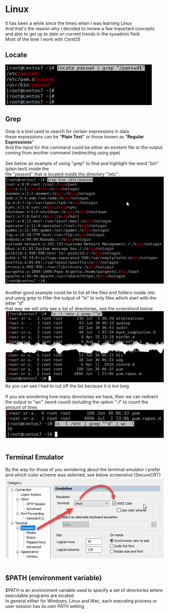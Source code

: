 # Linux
It has been a while since the times when I was learning Linux<br>
And that's the reason why I decided to review a few important concepts<br>
and also to get up to date on current trends in the sysadmin field<br>
Most of the time I work with CentOS<br>
## Locate<br>
<img src="/sysadmin/images/filtering-locate-01.png" alt="filtering locate"><br>
## Grep<br>
Grep is a tool used to search for certain expressions in data <br>
these expressions can be "<b>Plain Text</b>" or those known as "<b>Regular Expressions</b>" <br>
And the input for this command could be either an existent file or the output <br>
coming from another command (redirecting using pipe) <br>
<br>
See below an example of using "grep" to find and highlight the word "bin" (plain text) inside the <br>
file "passwd" that is located inside the directory "/etc":<br>
<img src="/sysadmin/images/grep-01.png" alt="filtering locate"><br>
<br>
Another good example could be to list all the files and folders inside /etc <br>
and using grep to filter the output of "ls" to only files which start with the letter "d" <br>
that way we will only see a list of directories, see the screnshoot below <br>
<img src="/sysadmin/images/grep-and-reg-expressions-01.png" alt="grep and regular expressions"><br>
As you can see I had to cut off the list because it is too long <br>
<br>
If you are wondering how many directories we have, then we can redirect <br>
the output to "wc" (word count) including the option "-l" to count the amount of lines <br>
<img src="/sysadmin/images/grep-and-reg-expressions-02.png" alt="grep and regular expressions 02"><br>
<br>
## Terminal Emulator<br>
By the way for those of you wondering about the terminal emulator I prefer<br>
and which color scheme was selected, see below screenshot (SecureCRT)<br>
<img src="/sysadmin/images/SecureCRT-emulation-linux-ANSI-color.png" alt="securecrt"><br>
<br>
## $PATH (environment variable)<br>
$PATH is an environment variable used to specify a set of directories where executable programs are located<br>
In general either for Windows, Linux and Mac, each executing process or user session has its own PATH setting<br>
